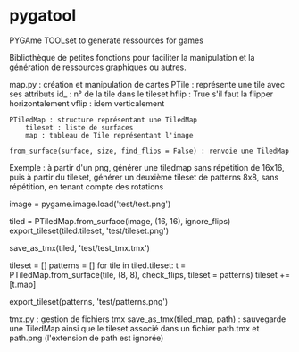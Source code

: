 # pygatool
PYGAme TOOLset to generate ressources for games

Bibliothèque de petites fonctions pour faciliter la manipulation et la génération de ressources graphiques ou autres.

map.py : création et manipulation de cartes
	PTile : représente une tile avec ses attributs
		id_ : n° de la tile dans le tileset
		hflip : True s'il faut la flipper horizontalement
		vflip : idem verticalement

	PTiledMap : structure représentant une TiledMap
		tileset : liste de surfaces
		map : tableau de Tile représentant l'image

	from_surface(surface, size, find_flips = False) : renvoie une TiledMap

Exemple : à partir d'un png, générer une tiledmap sans répétition de 16x16, puis à partir du tileset, générer un deuxième tileset de patterns 8x8, sans répétition, en tenant compte des rotations

image = pygame.image.load('test/test.png')

tiled = PTiledMap.from_surface(image, (16, 16), ignore_flips)
export_tileset(tiled.tileset, 'test/tileset.png')

save_as_tmx(tiled, 'test/test_tmx.tmx')

tileset = []
patterns = []
for tile in tiled.tileset:
	t = PTiledMap.from_surface(tile, (8, 8), check_flips, tileset = patterns)
	tileset += [t.map]

export_tileset(patterns, 'test/patterns.png')

tmx.py : gestion de fichiers tmx
save_as_tmx(tiled_map, path) : sauvegarde une TiledMap ainsi que le tileset associé dans un fichier path.tmx et path.png (l'extension de path est ignorée)

